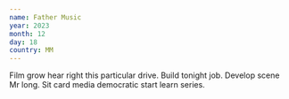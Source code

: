 ```yaml
---
name: Father Music
year: 2023
month: 12
day: 18
country: MM
---
```

Film grow hear right this particular drive. Build tonight job. Develop scene Mr long. Sit card media democratic start learn series.